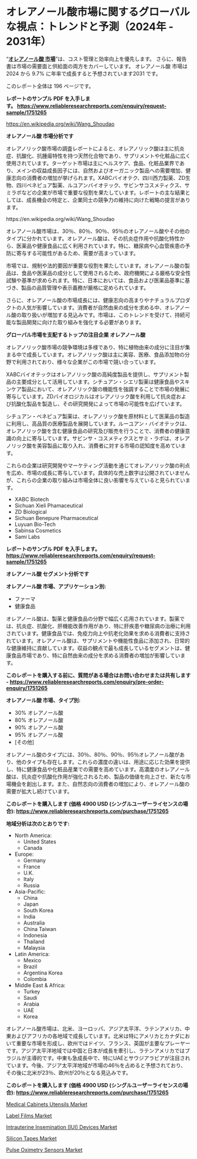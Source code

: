 <p><h1>オレアノール酸市場に関するグローバルな視点：トレンドと予測（2024年 - 2031年）</h1></p><p>&ldquo;<strong><a href="https://www.reliableresearchreports.com/oleanolic-acid-r1751265?utm_campaign=107&utm_medium=9&utm_source=Github&utm_content=ia&utm_term=11112024&utm_id=oleanolic-acid">オレアノール酸 市場</a></strong>&rdquo;は、コスト管理と効率向上を優先します。 さらに、報告書は市場の需要面と供給面の両方をカバーしています。 オレアノール酸 市場は 2024 から 9.7% に年率で成長すると予想されています2031 です。</p>
<p>このレポート全体は 196 ページです。</p>
<p><strong>レポートのサンプル PDF を入手します。&nbsp;<a href="https://www.reliableresearchreports.com/enquiry/request-sample/1751265?utm_campaign=107&utm_medium=9&utm_source=Github&utm_content=ia&utm_term=11112024&utm_id=oleanolic-acid">https://www.reliableresearchreports.com/enquiry/request-sample/1751265</a></strong></p>
<p><a href="https://en.wikipedia.org/wiki/Wang_Shoudao?utm_campaign=107&utm_medium=9&utm_source=Github&utm_content=ia&utm_term=11112024&utm_id=oleanolic-acid">https://en.wikipedia.org/wiki/Wang_Shoudao</a></p>
<p><strong>オレアノール酸 市場分析です</strong></p>
<p><p>オレアノリック酸市場の調査レポートによると、オレアノリック酸は主に抗炎症、抗酸化、抗腫瘍特性を持つ天然化合物であり、サプリメントや化粧品に広く使用されています。ターゲット市場は主にヘルスケア、食品、化粧品業界であり、メインの収益成長因子には、自然およびオーガニック製品への需要増加、健康志向の消費者の増加が挙げられます。XABCバイオテク、四川西力製薬、ZD生物、四川ベネピュア製薬、ルユアンバイオテック、サビンサコスメティクス、サミラボなどの企業が市場で重要な役割を果たしています。レポートの主な結果としては、成長機会の特定と、企業同士の競争力の維持に向けた戦略の提言があります。</p></p>
<p>https://en.wikipedia.org/wiki/Wang_Shoudao</p>
<p><p>オレアノール酸市場は、30％、80％、90％、95％のオレアノール酸やその他のタイプに分かれています。オレアノール酸は、その抗炎症作用や抗酸化特性から、医薬品や健康食品に広く利用されています。特に、糖尿病や心血管疾患の予防に寄与する可能性があるため、需要が高まっています。</p><p>市場では、規制や法的要因が重要な役割を果たしています。オレアノール酸の製品は、食品や医薬品の成分として使用されるため、政府機関による厳格な安全性試験や基準が求められます。特に、日本においては、食品および医薬品基準に基づき、製品の品質管理や表示義務が厳格に定められています。</p><p>さらに、オレアノール酸の市場成長には、健康志向の高まりやナチュラルプロダクトの人気が影響しています。消費者が自然由来の成分を求める中、オレアノール酸の取り扱いが増加する見込みです。市場は、このトレンドを受けて、持続可能な製品開発に向けた取り組みを強化する必要があります。</p></p>
<p><strong>グローバル市場を支配するトップの注目企業 オレアノール酸</strong></p>
<p><p>オレアノリック酸市場の競争環境は多様であり、特に植物由来の成分に注目が集まる中で成長しています。オレアノリック酸は主に美容、医療、食品添加物の分野で利用されており、様々な企業がこの市場で競い合っています。</p><p>XABCバイオテックはオレアノリック酸の高純度製品を提供し、サプリメント製品の主要成分として活用しています。シチュアン・シエリ製薬は健康食品やスキンケア製品において、オレアノリック酸の機能性を強調することで市場の発展に寄与しています。ZDバイオロジカルはオレアノリック酸を利用して抗炎症および抗酸化製品を製造し、その研究開発によって市場の可能性を広げています。</p><p>シチュアン・ベネピュア製薬は、オレアノリック酸を原材料として医薬品の製造に利用し、高品質の医療製品を展開しています。ルーユアン・バイオテックは、オレアノリック酸を含む健康食品の研究及び販売を行うことで、消費者の健康意識の向上に寄与しています。サビンサ・コスメティクスとサミ・ラボは、オレアノリック酸を美容製品に取り入れ、消費者に対する市場の認知度を高めています。</p><p>これらの企業は研究開発やマーケティング活動を通じてオレアノリック酸の利点を広め、市場の成長に寄与しています。具体的な売上数字は公開されていませんが、これらの企業の取り組みは市場全体に良い影響を与えていると見られています。</p></p>
<p><ul><li>XABC Biotech</li><li>Sichuan Xieli Phamaceutical</li><li>ZD Biological</li><li>Sichuan Benepure Pharmaceutical</li><li>Luyuan Bio-Tech</li><li>Sabinsa Cosmetics</li><li>Sami Labs</li></ul></p>
<p><strong>レポートのサンプル PDF を入手します。 <a href="https://www.reliableresearchreports.com/enquiry/request-sample/1751265?utm_campaign=107&utm_medium=9&utm_source=Github&utm_content=ia&utm_term=11112024&utm_id=oleanolic-acid">https://www.reliableresearchreports.com/enquiry/request-sample/1751265</a></strong></p>
<p><strong>オレアノール酸 セグメント分析です</strong></p>
<p><strong>オレアノール酸 市場、アプリケーション別:</strong></p>
<p><ul><li>ファーマ</li><li>健康食品</li></ul></p>
<p><p>オレアノール酸は、製薬と健康食品の分野で幅広く応用されています。製薬では、抗炎症、抗酸化、肝機能改善作用があり、特に肝疾患や糖尿病の治療に利用されています。健康食品では、免疫力向上や抗老化効果を求める消費者に支持されています。オレアノール酸は、サプリメントや機能性食品に添加され、日常的な健康維持に貢献しています。収益の観点で最も成長しているセグメントは、健康食品市場であり、特に自然由来の成分を求める消費者の増加が影響しています。</p></p>
<p><strong>このレポートを購入する前に、質問がある場合はお問い合わせまたは共有します - <a href="https://www.reliableresearchreports.com/enquiry/pre-order-enquiry/1751265?utm_campaign=107&utm_medium=9&utm_source=Github&utm_content=ia&utm_term=11112024&utm_id=oleanolic-acid">https://www.reliableresearchreports.com/enquiry/pre-order-enquiry/1751265</a></strong></p>
<p><strong>オレアノール酸 市場、タイプ別:</strong></p>
<p><ul><li>30% オレアノール酸</li><li>80% オレアノール酸</li><li>90% オレアノール酸</li><li>95% オレアノール酸</li><li>[その他]</li></ul></p>
<p><p>オレアノール酸のタイプには、30％、80％、90％、95％オレアノール酸があり、他のタイプも存在します。これらの濃度の違いは、用途に応じた効果を提供し、特に健康食品や化粧品産業での需要を高めています。高濃度のオレアノール酸は、抗炎症や抗酸化作用が強化されるため、製品の価値を向上させ、新たな市場機会を創出します。また、自然志向の消費者の増加により、オレアノール酸の需要が拡大し続けています。</p></p>
<p><strong>このレポートを購入します (価格 4900 USD (シングルユーザーライセンスの場合): <a href="https://www.reliableresearchreports.com/purchase/1751265?utm_campaign=107&utm_medium=9&utm_source=Github&utm_content=ia&utm_term=11112024&utm_id=oleanolic-acid">https://www.reliableresearchreports.com/purchase/1751265</a></strong></p>
<p><strong>地域分析は次のとおりです:</strong></p>
<p><ul>
    <li>
        North America:
        <ul>
            <li>United States</li>
            <li>Canada</li>
        </ul>
    </li>
    <li>
        Europe:
        <ul>
            <li>Germany</li>
            <li>France</li>
            <li>U.K.</li>
            <li>Italy</li>
            <li>Russia</li>
        </ul>
    </li>
    <li>
        Asia-Pacific:
        <ul>
            <li>China</li>
            <li>Japan</li>
            <li>South Korea</li>
            <li>India</li>
            <li>Australia</li>
            <li>China Taiwan</li>
            <li>Indonesia</li>
            <li>Thailand</li>
            <li>Malaysia</li>
        </ul>
    </li>
    <li>
        Latin America:
        <ul>
            <li>Mexico</li>
            <li>Brazil</li>
            <li>Argentina Korea</li>
            <li>Colombia</li>
        </ul>
    </li>
    <li>
        Middle East & Africa:
        <ul>
            <li>Turkey</li>
            <li>Saudi</li>
            <li>Arabia</li>
            <li>UAE</li>
            <li>Korea</li>
        </ul>
    </li>
    </ul></p>
<p><p>オレアノール酸市場は、北米、ヨーロッパ、アジア太平洋、ラテンアメリカ、中東およびアフリカの各地域で成長しています。北米は特にアメリカとカナダにおいて重要な市場を形成し、欧州ではドイツ、フランス、英国が主要なプレーヤーです。アジア太平洋地域では中国と日本が成長を牽引し、ラテンアメリカではブラジルが主導的です。中東も急成長中で、特にUAEとサウジアラビアが注目されています。今後、アジア太平洋地域が市場の46％を占めると予想されており、その後に北米が23％、欧州が20％となる見込みです。</p></p>
<p><strong>このレポートを購入します (価格 4900 USD (シングルユーザーライセンスの場合): <a href="https://www.reliableresearchreports.com/purchase/1751265?utm_campaign=107&utm_medium=9&utm_source=Github&utm_content=ia&utm_term=11112024&utm_id=oleanolic-acid">https://www.reliableresearchreports.com/purchase/1751265</a></strong></p>
<p><p><a href="https://issuu.com/reportprime-2/docs/medical-cabinets-utensils-market-si_9296aac668d5fa?utm_campaign=107&utm_medium=9&utm_source=Github&utm_content=ia&utm_term=11112024&utm_id=oleanolic-acid">Medical Cabinets Utensils Market</a></p><p><a href="https://github.com/JamesCox407/Market-Research-Report-List-1/blob/main/label-films-market.md?utm_campaign=107&utm_medium=9&utm_source=Github&utm_content=ia&utm_term=11112024&utm_id=oleanolic-acid">Label Films Market</a></p><p><a href="https://www.linkedin.com/pulse/intrauterine-insemination-iui-devices-ecosystem-mapping-innovation-qufaf?utm_campaign=107&utm_medium=9&utm_source=Github&utm_content=ia&utm_term=11112024&utm_id=oleanolic-acid">Intrauterine Insemination (IUI) Devices Market</a></p><p><a href="https://github.com/tacitam515l/Market-Research-Report-List-1/blob/main/silicon-tapes-market.md?utm_campaign=107&utm_medium=9&utm_source=Github&utm_content=ia&utm_term=11112024&utm_id=oleanolic-acid">Silicon Tapes Market</a></p><p><a href="https://issuu.com/reportprime-2/docs/pulse-oximetry-sensors-market-size-_755745df317b4e?utm_campaign=107&utm_medium=9&utm_source=Github&utm_content=ia&utm_term=11112024&utm_id=oleanolic-acid">Pulse Oximetry Sensors Market</a></p></p>